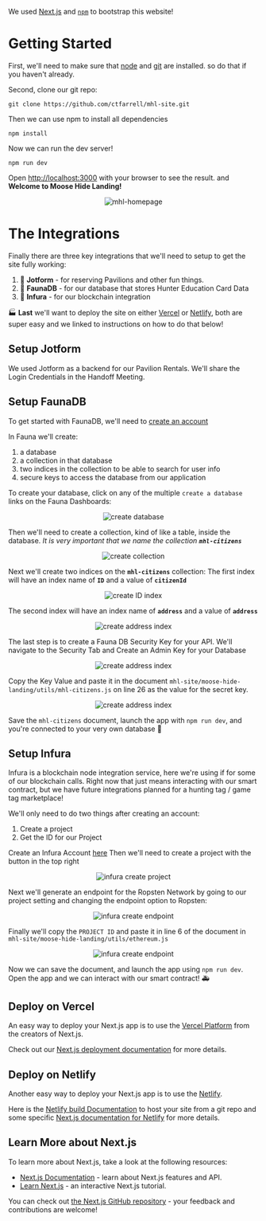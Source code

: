 We used [Next.js](https://nextjs.org/) and [`npm`](https://www.npmjs.com/) to bootstrap this website!

# Getting Started
First, we'll need to make sure that [node](https://nodejs.org/en/download/) and [git](https://git-scm.com/book/en/v2/Getting-Started-Installing-Git) are installed. so do that if you haven't already.

Second, clone our git repo:
```
git clone https://github.com/ctfarrell/mhl-site.git
```
Then we can use npm to install all dependencies
```
npm install
```
Now we can run the dev server!
```
npm run dev
```
Open [http://localhost:3000](http://localhost:3000) with your browser to see the result.
and **Welcome to Moose Hide Landing!**
<p align="center">
  <img src="https://github.com/ctfarrell/mhl-site/blob/main/welcome.png" alt="mhl-homepage" />
</p>

# The Integrations

Finally there are three key integrations that we'll need to setup to get the site fully working:
1. :dart: **Jotform** - for reserving Pavilions and other fun things.
2. :raised_hands: **FaunaDB** - for our database that stores Hunter Education Card Data
3. :hatching_chick: **Infura** - for our blockchain integration

:factory: **Last** we'll want to deploy the site on either [Vercel](#deploy-on-vercel) or [Netlify](#deploy-on-netlify), both are super easy and we linked to instructions on how to do that below!

## Setup Jotform

We used Jotform as a backend for our Pavilion Rentals. We'll share the Login Credentials in the Handoff Meeting.
## Setup FaunaDB

To get started with FaunaDB, we'll need to [create an account](https://dashboard.fauna.com/accounts/register)

In Fauna we'll create:
1. a database
2. a collection in that database
3. two indices in the collection to be able to search for user info
4. secure keys to access the database from our application

To create your database, click on any of the multiple `create a database` links on the Fauna Dashboards:
<p align="center">
  <img src="https://github.com/ctfarrell/mhl-site/blob/main/fauna_create_db.png" alt="create database" />
</p>

Then we'll need to create a collection, kind of like a table, inside the database. 
_It is very important that we name the collection **`mhl-citizens`**_
<p align="center">
  <img src="https://github.com/ctfarrell/mhl-site/blob/main/fauna_create_collection.png" alt="create collection" />
</p>

Next we'll create two indices on the **`mhl-citizens`** collection:
The first index will have an index name of **`ID`** and a value of **`citizenId`**
<p align="center">
  <img src="https://github.com/ctfarrell/mhl-site/blob/main/fauna_create_index.png" alt="create ID index" />
</p>

The second index will have an index name of **`address`** and a value of **`address`**
<p align="center">
  <img src="https://github.com/ctfarrell/mhl-site/blob/main/fauna_create_address_index.png" alt="create address index" />
</p>

The last step is to create a Fauna DB Security Key for your API.
We'll navigate to the Security Tab and Create an Admin Key for your Database
<p align="center">
  <img src="https://github.com/ctfarrell/mhl-site/blob/main/fauna_create_key.png" alt="create address index" />
</p>

Copy the Key Value and paste it in the document
`mhl-site/moose-hide-landing/utils/mhl-citizens.js` on line 26 as the value for the secret key.
<p align="center">
  <img src="https://github.com/ctfarrell/mhl-site/blob/main/fauna_key_paste.png" alt="create address index" />
</p>

Save the `mhl-citizens` document, launch the app with `npm run dev`, and you're connected to your very own database :checkered_flag:

## Setup Infura
Infura is a blockchain node integration service, here we're using if for some of our blockchain calls. Right now that just means interacting with our smart contract, but we have future integrations planned for a hunting tag / game tag marketplace!

We'll only need to do two things after creating an account:
1. Create a project
2. Get the ID for our Project

Create an Infura Account [here](https://infura.io/register)
Then we'll need to create a project with the button in the top right
<p align="center">
  <img src="https://github.com/ctfarrell/mhl-site/blob/main/infura_create_project.png" alt="infura create project" />
</p>

Next we'll generate an endpoint for the Ropsten Network by going to our project setting and changing the endpoint option to Ropsten:
<p align="center">
  <img src="https://github.com/ctfarrell/mhl-site/blob/main/infura_copy_project.png" alt="infura create endpoint" />
</p>

Finally we'll copy the `PROJECT ID` and paste it in line 6 of the document in `mhl-site/moose-hide-landing/utils/ethereum.js`
<p align="center">
  <img src="https://github.com/ctfarrell/mhl-site/blob/main/infura_code_snippet.png" alt="infura create endpoint" />
</p>

Now we can save the document, and launch the app using `npm run dev`. Open the app and we can interact with our smart contract! :ambulance:
## Deploy on Vercel

An easy way to deploy your Next.js app is to use the [Vercel Platform](https://vercel.com/new?utm_medium=default-template&filter=next.js&utm_source=create-next-app&utm_campaign=create-next-app-readme) from the creators of Next.js.

Check out our [Next.js deployment documentation](https://nextjs.org/docs/deployment) for more details.

## Deploy on Netlify

Another easy way to deploy your Next.js app is to use the [Netlify](https://www.netlify.com/with/nextjs/).

Here is the [Netlify build Documentation](https://docs.netlify.com/configure-builds/get-started/) to host your site from a git repo and some specific [Next.js documentation for Netlify](https://docs.netlify.com/configure-builds/common-configurations/next-js/) for more details.

## Learn More about Next.js

To learn more about Next.js, take a look at the following resources:

- [Next.js Documentation](https://nextjs.org/docs) - learn about Next.js features and API.
- [Learn Next.js](https://nextjs.org/learn) - an interactive Next.js tutorial.

You can check out [the Next.js GitHub repository](https://github.com/vercel/next.js/) - your feedback and contributions are welcome!
